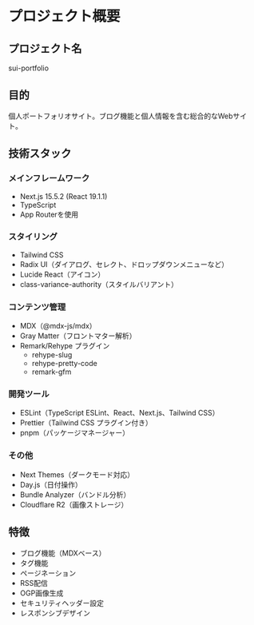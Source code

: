 # プロジェクト概要

## プロジェクト名
sui-portfolio

## 目的
個人ポートフォリオサイト。ブログ機能と個人情報を含む総合的なWebサイト。

## 技術スタック

### メインフレームワーク
- Next.js 15.5.2 (React 19.1.1)
- TypeScript
- App Routerを使用

### スタイリング
- Tailwind CSS
- Radix UI（ダイアログ、セレクト、ドロップダウンメニューなど）
- Lucide React（アイコン）
- class-variance-authority（スタイルバリアント）

### コンテンツ管理
- MDX（@mdx-js/mdx）
- Gray Matter（フロントマター解析）
- Remark/Rehype プラグイン
  - rehype-slug
  - rehype-pretty-code  
  - remark-gfm

### 開発ツール
- ESLint（TypeScript ESLint、React、Next.js、Tailwind CSS）
- Prettier（Tailwind CSS プラグイン付き）
- pnpm（パッケージマネージャー）

### その他
- Next Themes（ダークモード対応）
- Day.js（日付操作）
- Bundle Analyzer（バンドル分析）
- Cloudflare R2（画像ストレージ）

## 特徴
- ブログ機能（MDXベース）
- タグ機能
- ページネーション
- RSS配信
- OGP画像生成
- セキュリティヘッダー設定
- レスポンシブデザイン
